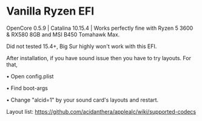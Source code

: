# Vanilla Ryzen EFI

OpenCore 0.5.9 | Catalina 10.15.4 | Works perfectly fine with Ryzen 5 3600 & RX580 8GB and MSI B450 Tomahawk Max.

Did not tested 15.4+, Big Sur highly won't work with this EFI.

After installation, if you have sound issue then you have to try layouts. For that, 

• Open config.plist

• Find boot-args

• Change "alcid=1" by your sound card's layouts and restart.

Layout list:
https://github.com/acidanthera/applealc/wiki/supported-codecs

